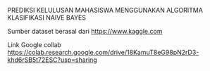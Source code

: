 PREDIKSI KELULUSAN MAHASISWA MENGGUNAKAN ALGORITMA KLASIFIKASI NAIVE BAYES

Sumber dataset berasal dari https://www.kaggle.com

Link Google collab https://colab.research.google.com/drive/18KamuT8eG98pN2rD3-khd6rSB5t72ESC?usp=sharing
